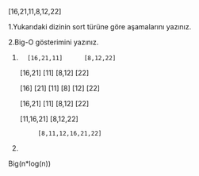 [16,21,11,8,12,22]

1.Yukarıdaki dizinin sort türüne göre aşamalarını yazınız.

2.Big-O gösterimini yazınız.

1.
         [16,21,11]      [8,12,22]

      [16,21] [11]      [8,12]  [22]

     [16]  [21]  [11]    [8] [12]  [22]
     
     [16,21]  [11]        [8,12]  [22]
   
      [11,16,21]          [8,12,22]
      
            [8,11,12,16,21,22]
            
2.
Big(n*log(n))
